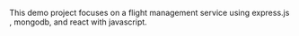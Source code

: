 This demo project focuses on a flight management service using express.js , mongodb, and react with javascript.

